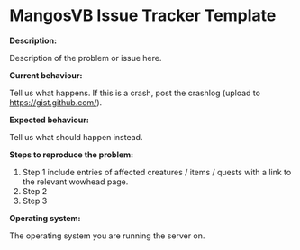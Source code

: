 MangosVB Issue Tracker Template
==========
**Description:**

Description of the problem or issue here.

**Current behaviour:**

Tell us what happens.
If this is a crash, post the crashlog (upload to https://gist.github.com/).

**Expected behaviour:**

Tell us what should happen instead.

**Steps to reproduce the problem:**

1. Step 1 include entries of affected creatures / items / quests with a link to the relevant wowhead page.  
2. Step 2 
3. Step 3

**Operating system:**

The operating system you are running the server on.